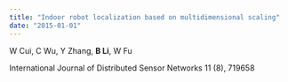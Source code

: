 ```yaml
---
title: "Indoor robot localization based on multidimensional scaling"
date: "2015-01-01"
---
```

W Cui, C Wu, Y Zhang, <b>B Li</b>, W Fu

International Journal of Distributed Sensor Networks 11 (8), 719658
